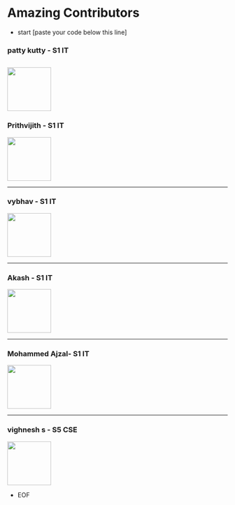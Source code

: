 
# Amazing Contributors 

- start [paste your code below this line]







### patty kutty  - S1 IT

<Img src= "https://scontent.fmaa8-1.fna.fbcdn.net/v/t1.0-9/fr/cp0/e15/q65/46817194_763885257277877_3068183426327642112_o.jpg?_nc_cat=105&efg=eyJpIjoiYiJ9&_nc_oc=AQlfoFcxDgOPb5A6YtCX1C7uxC5_BIMaE-256AhCBxOxUn5DM4sXvtyGXlsnAgmNtgQ&_nc_ht=scontent.fmaa8-1.fna&oh=b3eeb098946dbbda39a3728396e71e66&oe=5E2EC1F8"
width = "100"
height = "100"
/>
-----------



### Prithvijith  - S1 IT

<Img src= "https://scontent.fmaa8-1.fna.fbcdn.net/v/t1.0-0/cp0/e15/q65/p320x320/67134487_2454416001343431_1253198197715632128_n.jpg?_nc_cat=100&efg=eyJpIjoiYiJ9&_nc_oc=AQm5IBsT7REBrlEVFCj303jp4igKuxMY8YD_yvZEgPeqaRhJVak2wzERYGtHrp9Z_mg&_nc_ht=scontent.fmaa8-1.fna&oh=67a70d3433b2c9c1ce798ccc1d566ab2&oe=5E3744F8"
width = "100"
height = "100"
/>

----------


### vybhav  - S1 IT
<Img src= "https://scontent.fmaa8-1.fna.fbcdn.net/v/t1.0-0/cp0/e15/q65/p320x320/34344553_2075873066005341_7600920489791324160_n.jpg?_nc_cat=106&efg=eyJpIjoiYiJ9&_nc_oc=AQmAHN9m-joyUG77yk3ecgiRvGptew1yi-Aj8FaCnNy3W3p95sV597Kb0-Vdu6HLMJc&_nc_ht=scontent.fmaa8-1.fna&oh=468de00ec223feaab13c0682ea5df46a&oe=5E2C7360"
width = "100"
height = "100"
/>

---------


 

### Akash - S1 IT
<Img src= "https://scontent.fmaa8-1.fna.fbcdn.net/v/t1.0-9/fr/cp0/e15/q65/72612650_966944103638657_7498475589817335808_o.jpg?_nc_cat=109&efg=eyJpIjoiYiJ9&_nc_oc=AQkjmkzAKiH8LQJoKfGCf_UOg2fr3MzOJagT8o8BgZzI8rsHdgPndv4oyCSVeHrj9v4&_nc_ht=scontent.fmaa8-1.fna&oh=4d46fd94964f44cb0021d151d9fda02f&oe=5E2989A3"
width = "100"
height = "100"
/>

------------
### Mohammed Ajzal- S1 IT
<Img src= "https://scontent.fmaa8-1.fna.fbcdn.net/v/t1.0-0/cp0/e15/q65/s480x480/73413119_2563644700396788_3073925479774814208_n.jpg?_nc_cat=100&efg=eyJpIjoiYiJ9&_nc_oc=AQlqLPKANm1htwqyGpC8malHf8OjJj6-IpaMoM8MFQH4L3L6CE1Yc0Hv7F42GQfN9h0&_nc_ht=scontent.fmaa8-1.fna&oh=cb3385d7da0dd3f0cf101b21f8aca006&oe=5E3477E2"
width = "100"
height = "100"
/>


---------



### vighnesh s - S5 CSE
<Img src= "https://scontent.fmaa8-1.fna.fbcdn.net/v/t1.0-0/cp0/e15/q65/p370x247/56173238_2136785283072198_7014739208589803520_n.jpg?_nc_cat=104&efg=eyJpIjoiYiJ9&_nc_oc=AQlmdAbumfCjo7DqrD4DXzNHplcUrMkD2jbDRyt3_hIOGDaeam1josJ8eVgJhMwYCCA&_nc_ht=scontent.fmaa8-1.fna&oh=d1a449630aa84149d70fdc90471344a3&oe=5E38E1E1"
width = "100"
height = "100"
/>

- EOF


